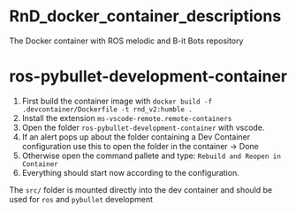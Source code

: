 # RnD_docker_container_descriptions

The Docker container with ROS melodic and B-it Bots repository

# ros-pybullet-development-container

1. First build the container image with `docker build -f .devcontainer/Dockerfile -t rnd_v2:humble .` 
3. Install the extension `ms-vscode-remote.remote-containers`
2. Open the folder `ros-pybullet-development-container` with vscode. 
3. If an alert pops up about the folder containing a Dev Container configuration use this to open the folder in the container -> Done
1. Otherwise open the command pallete and type: `Rebuild and Reopen in Container`
1. Everything should start now according to the configuration.

The `src/` folder is mounted directly into the dev container and should be used for `ros` and `pybullet` development
